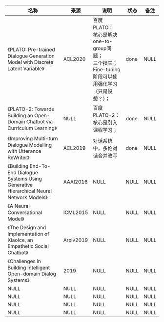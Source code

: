 |名称  |  来源   | 说明  |状态   | 备注  |
|  ----  | ----  |----  | ----  |----  |
| 《PLATO: Pre-trained Dialogue Generation Model with Discrete Latent Variable》  | ACL2020 |百度PLATO：<br/>核心是解决one-to-group问题；<br/>三个损失；<br/>Fine-tuning阶段可以使用强化学习（只是设想？）； |done |NULL|
| 《PLATO-2: Towards Building an Open-Domain Chatbot via Curriculum Learning》  | NULL |百度PLATO-2：<br/>核心是引入课程学习； |done |NULL |
| 《Improving Multi-turn Dialogue Modelling with Utterance ReWriter》  | ACL2019 |对话系统中，多伦对话合并改写 |done |NULL |
| 《Building End-To-End Dialogue Systems Using Generative Hierarchical Neural Network Models》  | AAAI2016 |NULL |NULL |NULL |
| 《A Neural Conversational Model》  | ICML2015 |NULL |NULL |NULL |
| 《The Design and Implementation of XiaoIce, an Empathetic Social Chatbot》  | Arxiv2019 |NULL |NULL |NULL |
| 《Challenges in Building Intelligent Open-domain Dialog Systems》  | 2019 |NULL |NULL |NULL |
| NULL  | NULL |NULL |NULL |NULL |
| NULL  | NULL |NULL |NULL |NULL |
| NULL  | NULL |NULL |NULL |NULL |
| NULL  | NULL |NULL |NULL |NULL |
